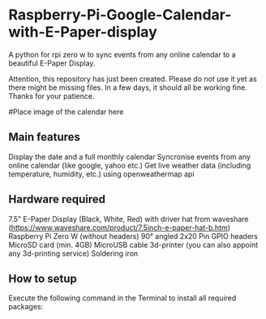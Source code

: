 # Raspberry-Pi-Google-Calendar-with-E-Paper-display
A python  for rpi zero w to sync events from any online calendar to a beautiful E-Paper Display. 

Attention, this repository has just been created. Please do not use it yet as there might be missing files. In a few days, it should all be working fine. Thanks for your patience.

#Place image of the calendar here

## Main features
Display the date and a full monthly calendar
Syncronise events from any online calendar (like google, yahoo etc.)
Get live weather data (including temperature, humidity, etc.) using openweathermap api

## Hardware required
7.5" E-Paper Display (Black, White, Red) with driver hat from waveshare (https://www.waveshare.com/product/7.5inch-e-paper-hat-b.htm)
Raspberry Pi Zero W (without headers)
90° angled 2x20 Pin GPIO headers
MicroSD card (min. 4GB)
MicroUSB cable
3d-printer (you can also appoint any 3d-printing service)
Soldering iron

## How to setup
Execute the following command in the Terminal to install all required packages:
